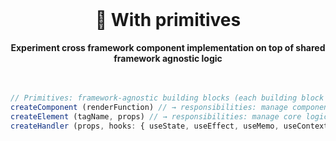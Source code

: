 <br>
<div align="center">
    <h1>🧪 With primitives</h1>
    <strong>Experiment cross framework component implementation on top of shared framework agnostic logic</strong>
</div>
<br>
<br>

```ts
// Primitives: framework-agnostic building blocks (each building block implements, underneath, framework specific logic): 
createComponent (renderFunction) // → responsibilities: manage component creation specificity (including ref management)
createElement (tagName, props) // → responsibilities: manage core logic across elements (tokens management, platform specificities, responsive attribute mapping, style API...)
createHandler (props, hooks: { useState, useEffect, useMemo, useContext }) // → responsibilities: manage stateful logic and, as output, map public props API to the allowed createElement props
```
